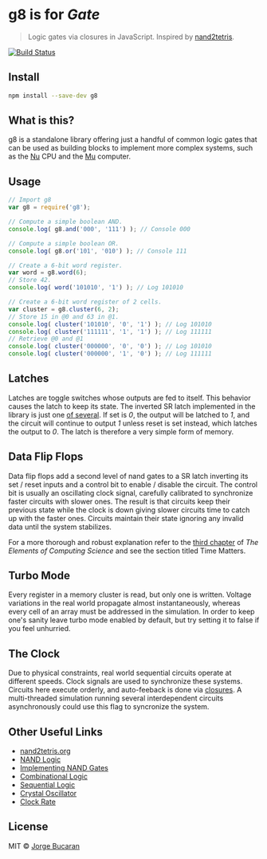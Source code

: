 # g8 is for _Gate_

> Logic gates via closures in JavaScript. Inspired by [nand2tetris][0].

[![Build Status](https://travis-ci.org/bucaran/g8.svg?branch=master)](https://travis-ci.org/bucaran/g8)

## Install

```sh
npm install --save-dev g8
```

## What is this?
g8 is a standalone library offering just a handful of common logic gates that can be used as building blocks to implement more complex systems, such as the [Nu](http://github.com/bucaran/nu) CPU and the [Mu](http://github.com/bucaran/mu) computer.

## Usage
```js
// Import g8
var g8 = require('g8');

// Compute a simple boolean AND.
console.log( g8.and('000', '111') ); // Console 000

// Compute a simple boolean OR.
console.log( g8.or('101', '010') ); // Console 111

// Create a 6-bit word register.
var word = g8.word(6);
// Store 42.
console.log( word('101010', '1') ); // Log 101010

// Create a 6-bit word register of 2 cells.
var cluster = g8.cluster(6, 2);
// Store 15 in @0 and 63 in @1.
console.log( cluster('101010', '0', '1') ); // Log 101010
console.log( cluster('111111', '1', '1') ); // Log 111111
// Retrieve @0 and @1
console.log( cluster('000000', '0', '0') ); // Log 101010
console.log( cluster('000000', '1', '0') ); // Log 111111

```

## Latches
Latches are toggle switches whose outputs are fed to itself. This behavior causes the latch to keep its state. The inverted SR latch implemented in the library is just one [of several][1]. If set is _0_, the output will be latched to _1_, and the circuit will continue to output _1_ unless reset is set instead, which latches the output to _0_. The latch is therefore a very simple form of memory.

## Data Flip Flops
Data flip flops add a second level of nand gates to a SR latch inverting its set / reset inputs and a control bit to enable / disable the circuit. The control bit is usually an oscillating clock signal, carefully calibrated to synchronize faster circuits with slower ones. The result is that circuits keep their previous state while the clock is down giving slower circuits time to catch up with the faster ones. Circuits maintain their state ignoring any invalid data until the system stabilizes.

For a more thorough and robust explanation refer to the [third chapter][2] of _The Elements of Computing Science_ and see the section titled Time Matters.

## Turbo Mode
Every register in a memory cluster is read, but only one is written. Voltage variations in the real world propagate almost instantaneously, whereas every cell of an array must be addressed in the simulation. In order to keep one's sanity leave turbo mode enabled by default, but try setting it to false if you feel unhurried.

## The Clock

Due to physical constraints, real world sequential circuits operate at different speeds. Clock signals are used to synchronize these systems. Circuits here execute orderly, and auto-feeback is done via [closures][5]. A multi-threaded simulation running several interdependent circuits asynchronously could use this flag to syncronize the system.

## Other Useful Links

* [nand2tetris.org][0]
* [NAND Logic][7]
* [Implementing NAND Gates][8]
* [Combinational Logic][6]
* [Sequential Logic][3]
* [Crystal Oscillator][9]
* [Clock Rate][4]

## License

MIT © [Jorge Bucaran](http://bucaran.me)

[0]: http://nand2tetris.org
[1]:  http://en.wikipedia.org/wiki/Flip-flop_(electronics)#Simple_set-reset_latches
[2]: www.nand2tetris.org/chapters/chapter%2003.pdf
[3]: http://en.wikipedia.org/wiki/Sequential_logic
[4]: http://en.wikipedia.org/wiki/Clock_rate
[5]: http://stackoverflow.com/questions/111102/how-do-javascript-closures-work
[6]: http://en.wikipedia.org/wiki/Combinational_logic
[7]: http://en.wikipedia.org/wiki/NAND_logic
[8]: http://hyperphysics.phy-astr.gsu.edu/hbase/electronic/nand.html
[9]: http://en.wikipedia.org/wiki/Crystal_oscillator
